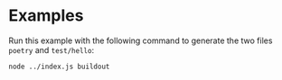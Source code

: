 # Examples

Run this example with the following command to generate the two files `poetry` and `test/hello`:

```
node ../index.js buildout
```